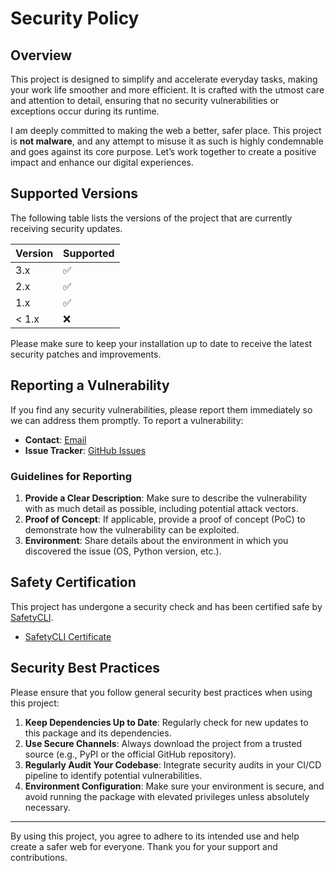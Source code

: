 # Security Policy

## Overview

This project is designed to simplify and accelerate everyday tasks, making your work life smoother and more efficient. It is crafted with the utmost care and attention to detail, ensuring that no security vulnerabilities or exceptions occur during its runtime.

I am deeply committed to making the web a better, safer place. This project is **not malware**, and any attempt to misuse it as such is highly condemnable and goes against its core purpose. Let’s work together to create a positive impact and enhance our digital experiences.

## Supported Versions

The following table lists the versions of the project that are currently receiving security updates.

| Version      | Supported          |
|--------------|--------------------|
| 3.x          |✅                 |  
| 2.x          | ✅                 |
| 1.x          | ✅                 |
| < 1.x        | :x:                |

Please make sure to keep your installation up to date to receive the latest security patches and improvements.

## Reporting a Vulnerability

If you find any security vulnerabilities, please report them immediately so we can address them promptly. To report a vulnerability:

- **Contact**: [Email](mailto:mail@subhrachakraborti.com)
- **Issue Tracker**: [GitHub Issues](https://github.com/subhrachakraborti/PyCersi/issues)

### Guidelines for Reporting

1. **Provide a Clear Description**: Make sure to describe the vulnerability with as much detail as possible, including potential attack vectors.
2. **Proof of Concept**: If applicable, provide a proof of concept (PoC) to demonstrate how the vulnerability can be exploited.
3. **Environment**: Share details about the environment in which you discovered the issue (OS, Python version, etc.).

## Safety Certification

This project has undergone a security check and has been certified safe by [SafetyCLI](https://data.safetycli.com/packages/pypi/pycersi/).

- [SafetyCLI Certificate](https://data.safetycli.com/packages/pypi/pycersi/)

## Security Best Practices

Please ensure that you follow general security best practices when using this project:

1. **Keep Dependencies Up to Date**: Regularly check for new updates to this package and its dependencies.
2. **Use Secure Channels**: Always download the project from a trusted source (e.g., PyPI or the official GitHub repository).
3. **Regularly Audit Your Codebase**: Integrate security audits in your CI/CD pipeline to identify potential vulnerabilities.
4. **Environment Configuration**: Make sure your environment is secure, and avoid running the package with elevated privileges unless absolutely necessary.

---

By using this project, you agree to adhere to its intended use and help create a safer web for everyone. Thank you for your support and contributions.
